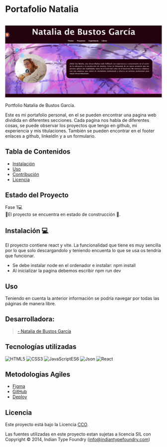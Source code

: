 # Portafolio Natalia 
<br />
<img  src="./src/assets/inicio.png">

Portfolio Natalia de Bustos García.

Este es mi portafolio personal, en el se pueden encontrar una pagina web dividida en diferentes secciones. Cada pagina nos habla de diferentes cosas, se puede observar los proyectos que tengo en github, mi experiencia y mis titulaciones. También se pueden encontrar en el footer enlaces a github, linkeldIn y a un formulario.


## Tabla de Contenidos

- [Instalación](##instalación)
- [Uso](##uso)
- [Contribución](##contribución)
- [Licencia](##licencia)

## Estado del Proyecto
Fase 1💻 </br>
🚧El proyecto se encuentra en estado de construcción 🚧.

## Instalación 💻

El proyecto contiene react y vite. 
La funcionalidad que tiene es muy sencilla por lo que solo descargandolo y teniendo encuenta lo que se usa os tendría que funcionar.
- Se debe instalar node en el ordenador e instalar: npm install
- Al inicializar la pagina debemos escribir npm run dev


## Uso

Teniendo en cuenta la anterior información se podría navegar por todas las páginas de manera libre. 

## Desarrolladora:

><a href="https://www.linkedin.com/in/natalia-de-bustos-garc%C3%ADa-5ba965298/">- Natalia de Bustos García</a></br>


## Tecnologías utilizadas

![HTML5](https://img.shields.io/badge/HTML-5-green) 
![CSS3](https://img.shields.io/badge/CSS-3-blue) 
![JavaScriptES6](https://img.shields.io/badge/JavaScript-ES6-orange) 
![Json](https://img.shields.io/badge/Json-purple)
![React](https://img.shields.io/badge/React%20-%2018.1%20-%20yellow)

## Metodologias Agiles
- <a href="https://www.figma.com/file/hXMPqeTh2pwQkFuyW0OUR1/HappyPhone_v2.0-(Copy)?type=design&node-id=11%3A3&mode=design&t=4z7u88A7d95cwQfn-1"> Figma </a> </br>
- <a href="https://github.com/natalia9519/portfolio-natalia">GitHub</a> </br>
- <a href="https://portfolio-natalia-sage.vercel.app/"> Deploy </a>


## Licencia

Este proyecto está bajo la Licencia [CCO](LICENSE).

Las fuentes utilizadas en este proyecto estan sujetas a licencia SIL con Copyright &copy; 2014, Indian Type Foundry (info@indiantypefoundry.com)
